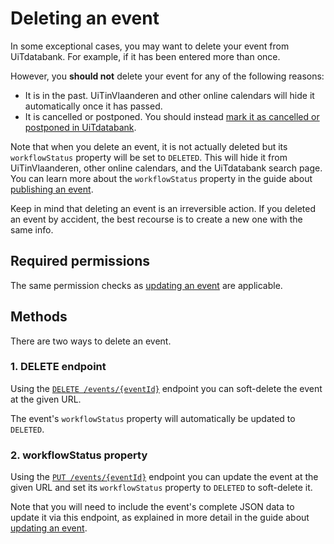 # Deleting an event

In some exceptional cases, you may want to delete your event from UiTdatabank. For example, if it has been entered more than once.

However, you **should not** delete your event for any of the following reasons:

* It is in the past. UiTinVlaanderen and other online calendars will hide it automatically once it has passed.
* It is cancelled or postponed. You should instead [mark it as cancelled or postponed in UiTdatabank](./status.md).

Note that when you delete an event, it is not actually deleted but its `workflowStatus` property will be set to `DELETED`. This will hide it from UiTinVlaanderen, other online calendars, and the UiTdatabank search page. You can learn more about the `workflowStatus` property in the guide about [publishing an event](./publish.md).

Keep in mind that deleting an event is an irreversible action. If you deleted an event by accident, the best recourse is to create a new one with the same info.

## Required permissions

The same permission checks as [updating an event](./update.md) are applicable.

## Methods

There are two ways to delete an event.

### 1. DELETE endpoint

Using the [`DELETE /events/{eventId}`](/reference/entry.json/paths/~1events~1{eventId}/delete) endpoint you can soft-delete the event at the given URL. 

The event's `workflowStatus` property will automatically be updated to `DELETED`.

### 2. workflowStatus property

Using the [`PUT /events/{eventId}`](/reference/entry.json/paths/~1events~1{eventId}/put) endpoint you can update the event at the given URL and set its `workflowStatus` property to `DELETED` to soft-delete it.

Note that you will need to include the event's complete JSON data to update it via this endpoint, as explained in more detail in the guide about [updating an event](./update.md).
